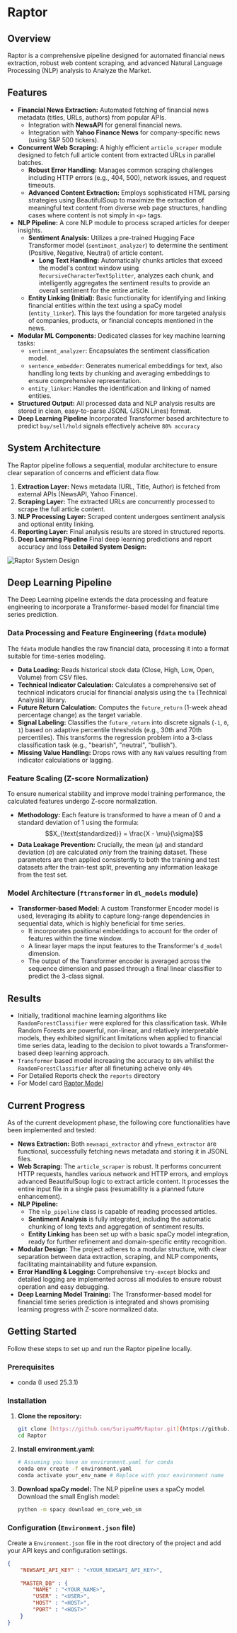 # Raptor

## Overview

Raptor is a comprehensive pipeline designed for automated financial news extraction, robust web content scraping, and advanced Natural Language Processing (NLP) analysis to Analyze the Market.

## Features

* **Financial News Extraction:** Automated fetching of financial news metadata (titles, URLs, authors) from popular APIs.
    * Integration with **NewsAPI** for general financial news.
    * Integration with **Yahoo Finance News** for company-specific news (using S&P 500 tickers).
* **Concurrent Web Scraping:** A highly efficient `article_scraper` module designed to fetch full article content from extracted URLs in parallel batches.
    * **Robust Error Handling:** Manages common scraping challenges including HTTP errors (e.g., 404, 500), network issues, and request timeouts.
    * **Advanced Content Extraction:** Employs sophisticated HTML parsing strategies using BeautifulSoup to maximize the extraction of meaningful text content from diverse web page structures, handling cases where content is not simply in `<p>` tags.
* **NLP Pipeline:** A core NLP module to process scraped articles for deeper insights.
    * **Sentiment Analysis:** Utilizes a pre-trained Hugging Face Transformer model (`sentiment_analyzer`) to determine the sentiment (Positive, Negative, Neutral) of article content.
        * **Long Text Handling:** Automatically chunks articles that exceed the model's context window using `RecursiveCharacterTextSplitter`, analyzes each chunk, and intelligently aggregates the sentiment results to provide an overall sentiment for the entire article.
    * **Entity Linking (Initial):** Basic functionality for identifying and linking financial entities within the text using a spaCy model (`entity_linker`). This lays the foundation for more targeted analysis of companies, products, or financial concepts mentioned in the news.
* **Modular ML Components:** Dedicated classes for key machine learning tasks:
    * `sentiment_analyzer`: Encapsulates the sentiment classification model.
    * `sentence_embedder`: Generates numerical embeddings for text, also handling long texts by chunking and averaging embeddings to ensure comprehensive representation.
    * `entity_linker`: Handles the identification and linking of named entities.
* **Structured Output:** All processed data and NLP analysis results are stored in clean, easy-to-parse JSONL (JSON Lines) format.
* **Deep Learning Pipeline** Incorporated Transformer based architecture to predict `buy/sell/hold` signals effectively acheive `80% accuracy`

## System Architecture

The Raptor pipeline follows a sequential, modular architecture to ensure clear separation of concerns and efficient data flow.

1.  **Extraction Layer:** News metadata (URL, Title, Author) is fetched from external APIs (NewsAPI, Yahoo Finance).
2.  **Scraping Layer:** The extracted URLs are concurrently processed to scrape the full article content.
3.  **NLP Processing Layer:** Scraped content undergoes sentiment analysis and optional entity linking.
4.  **Reporting Layer:** Final analysis results are stored in structured reports.
5. **Deep Learning Pipeline** Final deep learning predictions and report accuracy and loss
**Detailed System Design:**

![Raptor System Design](raptor_data/Raptor_System_Design.svg)

## Deep Learning Pipeline

The Deep Learning pipeline extends the data processing and feature engineering to incorporate a Transformer-based model for financial time series prediction.

### Data Processing and Feature Engineering (`fdata` module)

The `fdata` module handles the raw financial data, processing it into a format suitable for time-series modeling.

* **Data Loading:** Reads historical stock data (Close, High, Low, Open, Volume) from CSV files.
* **Technical Indicator Calculation:** Calculates a comprehensive set of technical indicators crucial for financial analysis using the `ta` (Technical Analysis) library.
* **Future Return Calculation:** Computes the `future_return` (1-week ahead percentage change) as the target variable.
* **Signal Labeling:** Classifies the `future_return` into discrete signals (`-1`, `0`, `1`) based on adaptive percentile thresholds (e.g., 30th and 70th percentiles). This transforms the regression problem into a 3-class classification task (e.g., "bearish", "neutral", "bullish").
* **Missing Value Handling:** Drops rows with any `NaN` values resulting from indicator calculations or lagging.

### Feature Scaling (Z-score Normalization)

To ensure numerical stability and improve model training performance, the calculated features undergo Z-score normalization.

* **Methodology:** Each feature is transformed to have a mean of 0 and a standard deviation of 1 using the formula: $$X_{\text{standardized}} = \frac{X - \mu}{\sigma}$$
* **Data Leakage Prevention:** Crucially, the mean ($\mu$) and standard deviation ($\sigma$) are calculated *only* from the training dataset. These parameters are then applied consistently to both the training and test datasets after the train-test split, preventing any information leakage from the test set.

### Model Architecture (`ftransformer` in `dl_models` module)

* **Transformer-based Model:** A custom Transformer Encoder model is used, leveraging its ability to capture long-range dependencies in sequential data, which is highly beneficial for time series.
    * It incorporates positional embeddings to account for the order of features within the time window.
    * A linear layer maps the input features to the Transformer's `d_model` dimension.
    * The output of the Transformer encoder is averaged across the sequence dimension and passed through a final linear classifier to predict the 3-class signal.

## Results

- Initially, traditional machine learning algorithms like `RandomForestClassifier` were explored for this classification task. While Random Forests are powerful, non-linear, and relatively interpretable models, they exhibited significant limitations when applied to financial time series data, leading to the decision to pivot towards a Transformer-based deep learning approach.
- `Transformer` based model increasing the accuracy to `80%` whilist the `RandomForestClassifier` after all finetuning acheive only `40%`
- For Detailed Reports check the `reports` directory
- For Model card [Raptor Model](https://huggingface.co/Suriyaa-MM/raptor-fpredictor)

## Current Progress

As of the current development phase, the following core functionalities have been implemented and tested:

* **News Extraction:** Both `newsapi_extractor` and `yfnews_extractor` are functional, successfully fetching news metadata and storing it in JSONL files.
* **Web Scraping:** The `article_scraper` is robust. It performs concurrent HTTP requests, handles various network and HTTP errors, and employs advanced BeautifulSoup logic to extract article content. It processes the entire input file in a single pass (resumability is a planned future enhancement).
* **NLP Pipeline:**
    * The `nlp_pipeline` class is capable of reading processed articles.
    * **Sentiment Analysis** is fully integrated, including the automatic chunking of long texts and aggregation of sentiment results.
    * **Entity Linking** has been set up with a basic spaCy model integration, ready for further refinement and domain-specific entity recognition.
* **Modular Design:** The project adheres to a modular structure, with clear separation between data extraction, scraping, and NLP components, facilitating maintainability and future expansion.
* **Error Handling & Logging:** Comprehensive `try-except` blocks and detailed logging are implemented across all modules to ensure robust operation and easy debugging.
* **Deep Learning Model Training:** The Transformer-based model for financial time series prediction is integrated and shows promising learning progress with Z-score normalized data.

## Getting Started

Follow these steps to set up and run the Raptor pipeline locally.

### Prerequisites

* conda (I used 25.3.1)

### Installation

1.  **Clone the repository:**
    ```bash
    git clone [https://github.com/SuriyaaMM/Raptor.git](https://github.com/SuriyaaMM/Raptor.git)
    cd Raptor
    ```
2.  **Install environment.yaml:**
    ```bash
    # Assuming you have an environment.yaml for conda
    conda env create -f environment.yaml
    conda activate your_env_name # Replace with your environment name
    ```
3.  **Download spaCy model:**
    The NLP pipeline uses a spaCy model. Download the small English model:
    ```bash
    python -m spacy download en_core_web_sm
    ```

### Configuration (`Environment.json` file)

Create a `Environment.json` file in the root directory of the project and add your API keys and configuration settings.

```json
{
    "NEWSAPI_API_KEY" : "<YOUR_NEWSAPI_API_KEY>",
    
    "MASTER_DB" : {
        "NAME" : "<YOUR_NAME>",
        "USER" : "<USER>",
        "HOST" : "<HOST>",
        "PORT" : "<HOST>"
    }
}